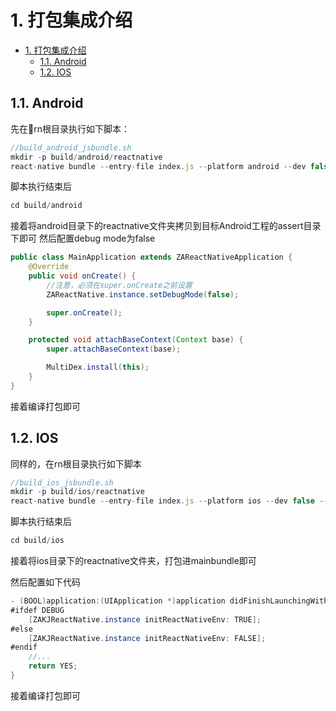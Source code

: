 # 1. 打包集成介绍
<!-- TOC -->

- [1. 打包集成介绍](#1-打包集成介绍)
    - [1.1. Android](#11-android)
    - [1.2. IOS](#12-ios)

<!-- /TOC -->
## 1.1. Android
先在rn根目录执行如下脚本：
```javascript
//build_android_jsbundle.sh
mkdir -p build/android/reactnative
react-native bundle --entry-file index.js --platform android --dev false --bundle-output build/android/reactnative/react.jsbundle --assets-dest build/android/reactnative/res

```
脚本执行结束后
```javascript
cd build/android
```
接着将android目录下的reactnative文件夹拷贝到目标Android工程的assert目录下即可
然后配置debug mode为false
```java
public class MainApplication extends ZAReactNativeApplication {
    @Override
    public void onCreate() {
        //注意，必须在super.onCreate之前设置
        ZAReactNative.instance.setDebugMode(false);

        super.onCreate();
    }

    protected void attachBaseContext(Context base) {
        super.attachBaseContext(base);

        MultiDex.install(this);
    }
}
```
接着编译打包即可
## 1.2. IOS
同样的，在rn根目录执行如下脚本
```javascript
//build_ios_jsbundle.sh
mkdir -p build/ios/reactnative
react-native bundle --entry-file index.js --platform ios --dev false --bundle-output build/ios/reactnative/react.jsbundle --assets-dest build/ios/reactnative
```
脚本执行结束后
```javascript
cd build/ios
```
接着将ios目录下的reactnative文件夹，打包进mainbundle即可

然后配置如下代码
```java
- (BOOL)application:(UIApplication *)application didFinishLaunchingWithOptions:(NSDictionary *)launchOptions {
#ifdef DEBUG
    [ZAKJReactNative.instance initReactNativeEnv: TRUE];
#else
    [ZAKJReactNative.instance initReactNativeEnv: FALSE];
#endif
    //...
    return YES;
}
```
接着编译打包即可